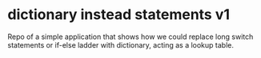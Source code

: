 # dictionary instead statements v1

Repo of a simple application that shows how we could replace long switch statements or if-else ladder with dictionary, acting as a lookup table.
